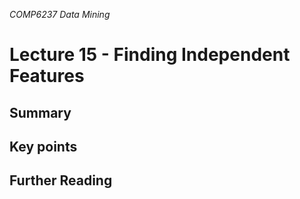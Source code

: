 *COMP6237 Data Mining*

# Lecture 15 - Finding Independent Features

## Summary

## Key points
 
## Further Reading
